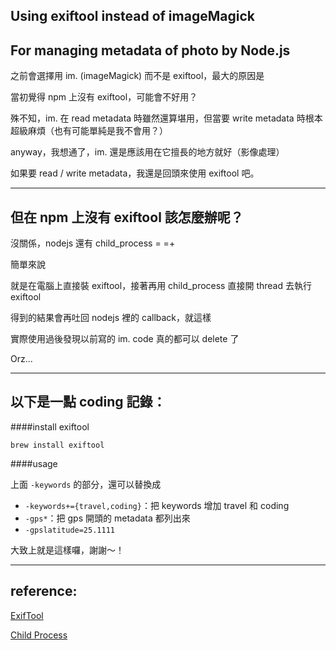 
Using exiftool instead of imageMagick
---

For managing metadata of photo by Node.js
---

之前會選擇用 im. (imageMagick) 而不是 exiftool，最大的原因是

當初覺得 npm 上沒有 exiftool，可能會不好用？

殊不知，im. 在 read metadata 時雖然還算堪用，但當要 write metadata 時根本超級麻煩（也有可能單純是我不會用？）

anyway，我想通了，im. 還是應該用在它擅長的地方就好（影像處理）

如果要 read / write metadata，我還是回頭來使用 exiftool 吧。

---

但在 npm 上沒有 exiftool 該怎麼辦呢？
---

沒關係，nodejs 還有 child_process = =+

簡單來說

就是在電腦上直接裝 exiftool，接著再用 child_process 直接開 thread 去執行 exiftool

得到的結果會再吐回 nodejs 裡的 callback，就這樣

實際使用過後發現以前寫的 im. code 真的都可以 delete 了 

Orz...

---

以下是一點 coding 記錄：
---

####install exiftool

`brew install exiftool`

####usage

<script src="https://gist.github.com/hiiamyes/f23213ab7b38e2bee1b4.js"></script>

上面 `-keywords` 的部分，還可以替換成

* `-keywords+={travel,coding}`：把 keywords 增加 travel 和 coding
* `-gps*`：把 gps 開頭的 metadata 都列出來
* `-gpslatitude=25.1111` 

大致上就是這樣囉，謝謝～！

---

reference:
---

[ExifTool]

[Child Process]

<br>

[exiftool]: http://www.sno.phy.queensu.ca/~phil/exiftool/
[child process]: http://nodejs.org/api/child_process.html





